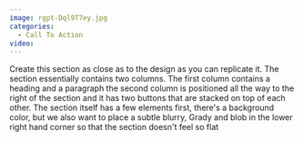 ```yaml
---
image: rgpt-Dql9T7ey.jpg
categories:
  - Call To Action
video:
---
```

Create this section as close as to the design as you can replicate it. The section essentially contains two columns. The first column contains a heading and a paragraph the second column is positioned all the way to the right of the section and it has two buttons that are stacked on top of each other. The section itself has a few elements first, there's a background color, but we also want to place a subtle blurry, Grady and blob in the lower right hand corner so that the section doesn't feel so flat
